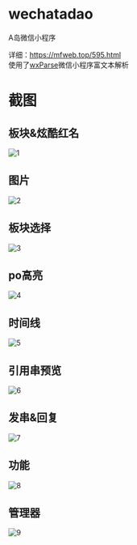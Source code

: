 # wechatadao #
A岛微信小程序  
  
详细：https://mfweb.top/595.html  
使用了[wxParse](https://github.com/icindy/wxParse)微信小程序富文本解析  
  
# 截图 #
## 板块&炫酷红名 ##
![1](https://github.com/Mfweb/wechatadao/raw/master/screenshot/1.png)  
## 图片 ##
![2](https://github.com/Mfweb/wechatadao/raw/master/screenshot/2.png)  
## 板块选择 ##
![3](https://github.com/Mfweb/wechatadao/raw/master/screenshot/3.png)  
## po高亮 ##
![4](https://github.com/Mfweb/wechatadao/raw/master/screenshot/4.png)  
## 时间线 ##
![5](https://github.com/Mfweb/wechatadao/raw/master/screenshot/5.png)  
## 引用串预览 ##
![6](https://github.com/Mfweb/wechatadao/raw/master/screenshot/6.png)  
## 发串&回复 ##
![7](https://github.com/Mfweb/wechatadao/raw/master/screenshot/7.png)  
## 功能 ##
![8](https://github.com/Mfweb/wechatadao/raw/master/screenshot/8.png)  
## 管理器 ##
![9](https://github.com/Mfweb/wechatadao/raw/master/screenshot/9.png)  
